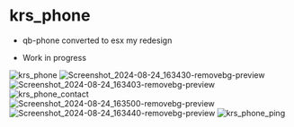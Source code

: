 # krs_phone

* qb-phone converted to esx my redesign

* Work in progress


![krs_phone](https://github.com/user-attachments/assets/13e5ee6c-7d1e-4955-afca-6268a697720c)
![Screenshot_2024-08-24_163430-removebg-preview](https://github.com/user-attachments/assets/cb9efd04-1360-4fab-b385-b5f1a50a24f0)
![Screenshot_2024-08-24_163403-removebg-preview](https://github.com/user-attachments/assets/25574515-0799-488b-8ef8-d64c90d6cd26)
![krs_phone_contact](https://github.com/user-attachments/assets/40cb736b-c3c4-457b-a93d-ef02f15d0e14)
![Screenshot_2024-08-24_163500-removebg-preview](https://github.com/user-attachments/assets/0417edce-0556-4679-9637-682deefb743b)
![Screenshot_2024-08-24_163440-removebg-preview](https://github.com/user-attachments/assets/5c71bb91-bd5f-40d7-a257-f92eb198873b)
![krs_phone_ping](https://github.com/user-attachments/assets/38a52ca3-9e47-4144-89a9-f53bdf923e36)
